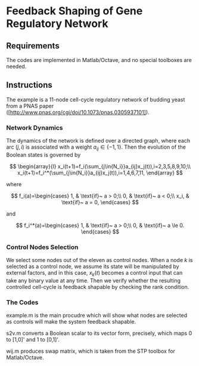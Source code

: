 # Feedback Shaping of Gene Regulatory Network 

## Requirements

The codes are implemented in Matlab/Octave, and no special toolboxes are needed.

## Instructions

The example is a 11-node cell-cycle regulatory network of budding yeast from a PNAS paper ([http://www.pnas.org/cgi/doi/10.1073/pnas.0305937101]). 

### Network Dynamics

The dynamics of the network is defined over a directed graph, where each arc $(j, i)$ is associated with a weight $`a_{ij} \in\{-1,1\}`$. Then the evolution of the Boolean states is governed by

$$ 
\begin{array}{l}
x_i(t+1)=f_i(\sum_{j\in{N_i}}a_{ij}x_j(t)),i=2,3,5,8,9,10;\\
x_i(t+1)=f_i^*(\sum_{j\in{N_i}}a_{ij}x_j(t)),i=1,4,6,7,11,
\end{array}
$$

where

$$
f_i(a)=\begin{cases}
1, & \text{if}~ a > 0;\\
0, & \text{if}~ a < 0;\\
x_i, & \text{if}~ a = 0,
\end{cases}
$$

and

$$
f_i^*(a)=\begin{cases}
1, & \text{if}~ a > 0;\\
0, & \text{if}~ a \le 0.
\end{cases}
$$

### Control Nodes Selection

We select some nodes out of the eleven as control nodes. When a node $k$ is selected as a control node, we assume its state will be manipulated by external factors, and in this case, $x_k(t)$ becomes a control input that can take any binary value at any time. Then we verify whether the resulting controlled cell-cycle is feedback shapable by checking the rank condition.

### The Codes

example.m is the main procudre which will show what nodes are selected as controls will make the system feedback shapable.

s2v.m converts a Boolean scalar to its vector form, precisely, which maps 0 to [1,0]' and 1 to [0,1]'.
  
wij.m produces swap matrix, which is taken from the STP toolbox for Matlab/Octave.